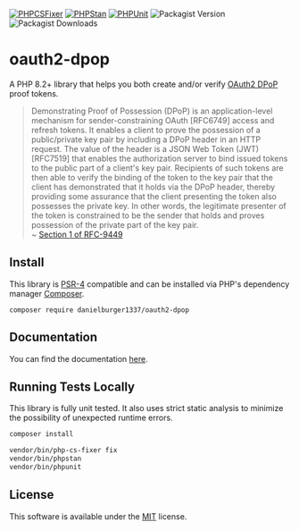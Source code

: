[![PHPCSFixer](https://github.com/danielburger1337/oauth2-dpop-php/actions/workflows/phpcsfixer.yml/badge.svg)](https://github.com/danielburger1337/oauth2-dpop-php/actions/workflows/phpcsfixer.yml)
[![PHPStan](https://github.com/danielburger1337/oauth2-dpop-php/actions/workflows/phpstan.yml/badge.svg)](https://github.com/danielburger1337/oauth2-dpop-php/actions/workflows/phpstan.yml)
[![PHPUnit](https://github.com/danielburger1337/oauth2-dpop-php/actions/workflows/phpunit.yml/badge.svg)](https://github.com/danielburger1337/oauth2-dpop-php/actions/workflows/phpunit.yml)
![Packagist Version](https://img.shields.io/packagist/v/danielburger1337/oauth2-dpop?link=https%3A%2F%2Fpackagist.org%2Fpackages%2Fdanielburger1337%2Foauth2-dpop)
![Packagist Downloads](https://img.shields.io/packagist/dt/danielburger1337/oauth2-dpop?link=https%3A%2F%2Fpackagist.org%2Fpackages%2Fdanielburger1337%2Foauth2-dpop)

# oauth2-dpop

A PHP 8.2+ library that helps you both create and/or verify [OAuth2 DPoP](https://datatracker.ietf.org/doc/html/rfc9449) proof tokens.

> Demonstrating Proof of Possession (DPoP) is an application-level mechanism for sender-constraining OAuth [RFC6749] access and refresh tokens. It enables a client to prove the possession of a public/private key pair by including a DPoP header in an HTTP request. The value of the header is a JSON Web Token (JWT) [RFC7519] that enables the authorization server to bind issued tokens to the public part of a client's key pair. Recipients of such tokens are then able to verify the binding of the token to the key pair that the client has demonstrated that it holds via the DPoP header, thereby providing some assurance that the client presenting the token also possesses the private key. In other words, the legitimate presenter of the token is constrained to be the sender that holds and proves possession of the private part of the key pair.<br>
> ~ [Section 1 of RFC-9449](https://datatracker.ietf.org/doc/html/rfc9449#section-1)

## Install

This library is [PSR-4](https://www.php-fig.org/psr/psr-4/) compatible and can be installed via PHP's dependency manager [Composer](https://getcomposer.org).

```shell
composer require danielburger1337/oauth2-dpop
```

## Documentation

You can find the documentation [here](docs/README.md).

## Running Tests Locally

This library is fully unit tested. It also uses strict static analysis to minimize the possibility of unexpected runtime errors.

```sh
composer install

vendor/bin/php-cs-fixer fix
vendor/bin/phpstan
vendor/bin/phpunit
```

## License

This software is available under the [MIT](LICENSE) license.
